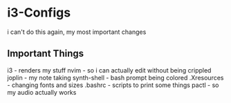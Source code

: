 # i3-Configs
i can't do this again, my most important changes

## Important Things
i3 - renders my stuff
nvim - so i can actually edit without being crippled
joplin - my note taking
synth-shell - bash prompt being colored
.Xresources - changing fonts and sizes
.bashrc - scripts to print some things
pactl - so my audio actually works
